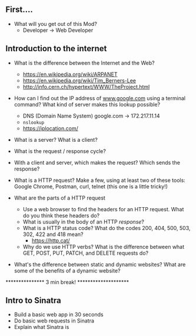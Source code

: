 ## First....
* What will you get out of this Mod?
  * Developer -> Web Developer

## Introduction to the internet

* What is the difference between the Internet and the Web?
  * https://en.wikipedia.org/wiki/ARPANET
  * https://en.wikipedia.org/wiki/Tim_Berners-Lee
  * http://info.cern.ch/hypertext/WWW/TheProject.html

* How can I find out the IP address of www.google.com using a terminal command? What kind of server makes this lookup possible?
  * DNS (Domain Name System)
    google.com -> 172.217.11.14
  * `nslookup`
  * https://iplocation.com/

* What is a server? What is a client?
* What is the request / response cycle?
* With a client and server, which makes the request? Which sends the response?
* What is a HTTP request? Make a few, using at least two of these tools: Google Chrome, Postman, curl, telnet (this one is a little tricky!)
* What are the parts of a HTTP request
  * Use a web browser to find the headers for an HTTP request. What do you think these headers do?
  * What is usually in the body of an HTTP _response_?
  * What is a HTTP status code? What do the codes 200, 404, 500, 503, 302, 422 and 418 mean?
    * https://http.cat/
  * Why do we use HTTP verbs? What is the difference between what GET, POST, PUT, PATCH, and DELETE requests do?
* What's the difference between static and dynamic websites? What are some of the benefits of a dynamic website?


*************** 3 min break! ********************


## Intro to Sinatra
* Build a basic web app in 30 seconds
* Do basic web requests in Sinatra
* Explain what Sinatra is
